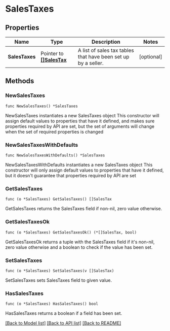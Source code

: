 # SalesTaxes

## Properties

Name | Type | Description | Notes
------------ | ------------- | ------------- | -------------
**SalesTaxes** | Pointer to [**[]SalesTax**](SalesTax.md) | A list of sales tax tables that have been set up by a seller. | [optional] 

## Methods

### NewSalesTaxes

`func NewSalesTaxes() *SalesTaxes`

NewSalesTaxes instantiates a new SalesTaxes object
This constructor will assign default values to properties that have it defined,
and makes sure properties required by API are set, but the set of arguments
will change when the set of required properties is changed

### NewSalesTaxesWithDefaults

`func NewSalesTaxesWithDefaults() *SalesTaxes`

NewSalesTaxesWithDefaults instantiates a new SalesTaxes object
This constructor will only assign default values to properties that have it defined,
but it doesn't guarantee that properties required by API are set

### GetSalesTaxes

`func (o *SalesTaxes) GetSalesTaxes() []SalesTax`

GetSalesTaxes returns the SalesTaxes field if non-nil, zero value otherwise.

### GetSalesTaxesOk

`func (o *SalesTaxes) GetSalesTaxesOk() (*[]SalesTax, bool)`

GetSalesTaxesOk returns a tuple with the SalesTaxes field if it's non-nil, zero value otherwise
and a boolean to check if the value has been set.

### SetSalesTaxes

`func (o *SalesTaxes) SetSalesTaxes(v []SalesTax)`

SetSalesTaxes sets SalesTaxes field to given value.

### HasSalesTaxes

`func (o *SalesTaxes) HasSalesTaxes() bool`

HasSalesTaxes returns a boolean if a field has been set.


[[Back to Model list]](../README.md#documentation-for-models) [[Back to API list]](../README.md#documentation-for-api-endpoints) [[Back to README]](../README.md)


